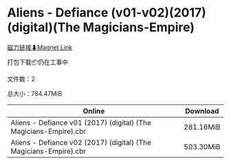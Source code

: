 # Aliens - Defiance (v01-v02)(2017)(digital)(The Magicians-Empire)

[磁力链接⬇Magnet Link](magnet:?xt=urn:btih:5aa86b8f8f5925ac37d33b26b03c6bfa60da6b8d&dn=Aliens%20-%20Defiance%20%28v01-v02%29%282017%29%28digital%29%28The%20Magicians-Empire%29)

打包下载📦仍在工事中

文件数：2

总大小：784.47MiB

Online | Download
--- | ---
Aliens - Defiance v01 (2017) (digital) (The Magicians-Empire).cbr | 281.16MiB
Aliens - Defiance v02 (2017) (digital) (The Magicians-Empire).cbr | 503.30MiB